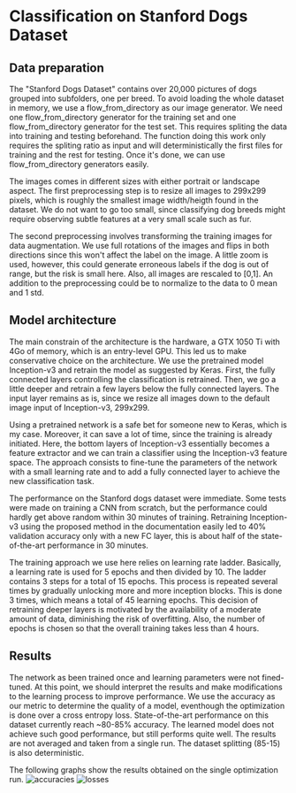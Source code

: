 # Classification on Stanford Dogs Dataset

## Data preparation
The "Stanford Dogs Dataset" contains over 20,000 pictures of dogs grouped into subfolders, one per breed. To avoid loading the whole dataset in memory, we use a flow_from_directory as our image generator. We need one flow_from_directory generator for the training set and one flow_from_directory generator for the test set. This requires spliting the data into training and testing beforehand. The function doing this work only requires the spliting ratio as input and will deterministically the first files for training and the rest for testing. Once it's done, we can use flow_from_directory generators easily. 

The images comes in different sizes with either portrait or landscape aspect. The first preprocessing step is to resize all images to 299x299 pixels, which is roughly the smallest image width/heigth found in the dataset. We do not want to go too small, since classifying dog breeds might require observing subtle features at a very small scale such as fur. 

The second preprocessing involves transforming the training images for data augmentation. We use full rotations of the images and flips in both directions since this won't affect the label on the image. A little zoom is used, however, this could generate erroneous labels if the dog is out of range, but the risk is small here. Also, all images are rescaled to [0,1]. An addition to the preprocessing could be to normalize to the data to 0 mean and 1 std. 

## Model architecture
The main constrain of the architecture is the hardware, a GTX 1050 Ti with 4Go of memory, which is an entry-level GPU. This led us to make conservative choice on the architecture. We use the pretrained model Inception-v3 and retrain the model as suggested by Keras. First, the fully connected layers controlling the classification is retrained. Then, we go a little deeper and retrain a few layers below the fully connected layers. The input layer remains as is, since we resize all images down to the default image input of Inception-v3, 299x299. 

Using a pretrained network is a safe bet for someone new to Keras, which is my case. Moreover, it can save a lot of time, since the training is already initiated. Here, the bottom layers of Inception-v3 essentially becomes a feature extractor and we can train a classifier using the Inception-v3 feature space. The approach consists to fine-tune the parameters of the network with a small learning rate and to add a fully connected layer to achieve the new classification task. 

The performance on the Stanford dogs dataset were immediate. Some tests were made on training a CNN from scratch, but the performance could hardly get above random within 30 minutes of training. Retraining Inception-v3 using the proposed method in the documentation easily led to 40% validation accuracy only with a new FC layer, this is about half of the state-of-the-art performance in 30 minutes. 

The training approach we use here relies on learning rate ladder. Basically, a learning rate is used for 5 epochs and then divided by 10. The ladder contains 3 steps for a total of 15 epochs. This process is repeated several times by gradually unlocking more and more inception blocks. This is done 3 times, which means a total of 45 learning epochs. This decision of retraining deeper layers is motivated by the availability of a moderate amount of data, diminishing the risk of overfitting. Also, the number of epochs is chosen so that the overall training takes less than 4 hours. 

## Results

The network as been trained once and learning parameters were not fined-tuned. At this point, we should interpret the results and make modifications to the learning process to improve performance. We use the accuracy as our metric to determine the quality of a model, eventhough the optimization is done over a cross entropy loss. State-of-the-art performance on this dataset currently reach ~80-85% accuracy. The learned model does not achieve such good performance, but still performs quite well. The results are not averaged and taken from a single run. The dataset splitting (85-15) is also deterministic. 

The following graphs show the results obtained on the single optimization run. 
![accuracies](https://cloud.githubusercontent.com/assets/6197868/22986366/46267b04-f379-11e6-8fc4-5febac647bc0.png)
![losses](https://cloud.githubusercontent.com/assets/6197868/22986367/47620a24-f379-11e6-8be2-9e378e756ac9.png)




